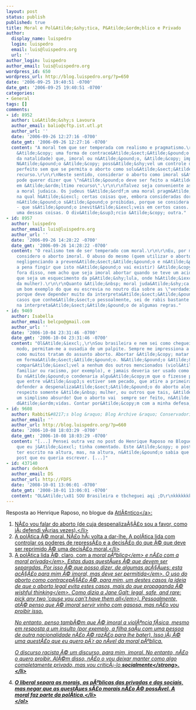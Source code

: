 ```yaml
---
layout: post
status: publish
published: true
title: Moral e Pol&Atilde;&shy;tica, P&Atilde;&ordm;blico e Privado
author:
  display_name: luispedro
  login: luispedro
  email: luis@luispedro.org
  url: ''
author_login: luispedro
author_email: luis@luispedro.org
wordpress_id: 650
wordpress_url: http://blog.luispedro.org/?p=650
date: '2006-09-25 19:40:51 -0700'
date_gmt: '2006-09-25 19:40:51 -0700'
categories:
- General
tags: []
comments:
- id: 8952
  author: Lu&Atilde;&shy;s Lavoura
  author_email: balio@cftp.ist.utl.pt
  author_url: ''
  date: '2006-09-26 12:27:16 -0700'
  date_gmt: '2006-09-26 12:27:16 -0700'
  content: "A moral tem que ser temperada com realismo e pragmatismo.\r\n\r\nO aborto
    &Atilde;&copy; uma forma de contrace&Atilde;&sect;&Atilde;&pound;o (ou de controle
    da natalidade) que, imoral ou n&Atilde;&pound;o, &Atilde;&copy; imprescind&Atilde;&shy;vel.
    N&Atilde;&pound;o &Atilde;&copy; poss&Atilde;&shy;vel um controle da natalidade
    perfeito sem que se permita o aborto como solu&Atilde;&sect;&Atilde;&pound;o de
    recurso.\r\n\r\nNeste sentido, considerar o aborto como imoral s&Atilde;&sup3;
    pode querer dizer que \"n&Atilde;&pound;o deve ser feito a n&Atilde;&pound;o ser
    em &Atilde;&ordm;ltimo recurso\".\r\n\r\nTalvez seja conveniente as pessoas estudarem
    a moral judaica. Os judeus t&Atilde;&ordf;m uma moral pragm&Atilde;&iexcl;tica,
    na qual h&Atilde;&iexcl; certas coisas que, embora consideradas dortemente indesej&Atilde;&iexcl;veis,
    n&Atilde;&pound;o s&Atilde;&pound;o proibidas, porque se considera - muito justamente
    - que s&Atilde;&pound;o inevit&Atilde;&iexcl;veis em certos casos. O aborto &Atilde;&copy;
    uma dessas coisas. O div&Atilde;&sup3;rcio &Atilde;&copy; outra."
- id: 8957
  author: luispedro
  author_email: luis@luispedro.org
  author_url: ''
  date: '2006-09-26 14:28:22 -0700'
  date_gmt: '2006-09-26 14:28:22 -0700'
  content: "O realismo tem de ser temperado com moral.\r\n\r\nEu, por mim, n&Atilde;&pound;o
    considero o aborto imoral. O abuso do mesmo (quem utilizar o aborto como contraceptivo
    negligenciando a preven&Atilde;&sect;&Atilde;&pound;o e n&Atilde;&pound;o vale
    a pena fingir que isto n&Atilde;&pound;o vai existir) &Atilde;&copy; imoral, mas,
    fora disso, nem acho que seja imoral abortar quando se teve um acidente (mesmo
    que seja um esquecimento da p&Atilde;&shy;lula, onde h&Atilde;&iexcl; responsabilidade
    da mulher).\r\n\r\nQuanto &Atilde;&nbsp; moral juda&Atilde;&shy;ca, &Atilde;&copy;
    um bom exemplo do que eu escrevia no noutro dia sobre as \"verdadeiras\" religi&Atilde;&micro;es
    porque deve depender muito da interpreta&Atilde;&sect;&Atilde;&pound;o. Eu, de
    casos que conhe&Atilde;&sect;o pessoalmente, sei de rabis bastante inflex&Atilde;&shy;veis
    na interpreta&Atilde;&sect;&Atilde;&pound;o de algumas regras."
- id: 9469
  author: Isabella
  author_email: belcpo@gmail.com
  author_url: ''
  date: '2006-10-04 23:31:46 -0700'
  date_gmt: '2006-10-04 23:31:46 -0700'
  content: "Ol&Atilde;&iexcl;,\r\nSou brasileira e nem sei como cheguei aqui. De qualquer
    modo, permitam-me a ousadia de um palpite. Sempre me impressiona a forma simplista
    como muitos tratam do assunto aborto. Abortar &Atilde;&copy; matar um ser humano
    em forma&Atilde;&sect;&Atilde;&pound;o. N&Atilde;&pound;o &Atilde;&copy; um ato
    compar&Atilde;&iexcl;vel a nenhum dos outros mencionados (viol&Atilde;&ordf;ncia
    familiar ou racismo, por exemplo), e jamais deveria ser usado como contraceptivo.
    Eu n&Atilde;&pound;o condenaria algu&Atilde;&copy;m que o fizesse porque \"aquele
    que entre v&Atilde;&sup3;s estiver sem pecado, que atire a primeira pedra\", todavia
    defender a despenaliza&Atilde;&sect;&Atilde;&pound;o do aborto alegando dizer
    respeito somente &Atilde;&nbsp; mulher, ou outros que tais, &Atilde;&copy; de
    um simplismo absurdo! Que o aborto vai  sempre ser feito, n&Atilde;&pound;o h&Atilde;&iexcl;
    d&Atilde;&ordm;vidas. Contar por&Atilde;&copy;m com a minha defesa, jamais!!"
- id: 9608
  author: Rabbit&#8217;s blog &raquo; Blog Archive &raquo; Conservadorismos
  author_email: ''
  author_url: http://blog.luispedro.org/?p=660
  date: '2006-10-08 18:03:29 -0700'
  date_gmt: '2006-10-08 18:03:29 -0700'
  content: "[...] Pensei outra vez no post do Henrique Raposo no Blogue da Atl&Atilde;&cent;ntico
    que eu j&Atilde;&iexcl; tinha comentado. Este &Atilde;&copy; o post que eu queria
    ter escrito na altura, mas, na altura, n&Atilde;&pound;o sabia que era este o
    post que eu queria escrever. [...]"
- id: 437140
  author: deborA
  author_email: DS
  author_url: http://FDFS
  date: '2008-10-01 13:06:01 -0700'
  date_gmt: '2008-10-01 13:06:01 -0700'
  content: "OL&Atilde;\x81 SOU Brasileira e tbcheguei aqi ;D\r\nkkkkkkk"
---
```

<p>Resposta ao Henrique Raposo, no blogue da <a href="http:&#47;&#47;revista-atlantico.blogspot.com&#47;2006&#47;09&#47;aborto-notas-soltas.html">Atl&Atilde;&cent;ntico<&#47;a>:</p>
<ol>
<li>N&Atilde;&pound;o vou falar do aborto (de cuja despenaliza&Atilde;&sect;&Atilde;&pound;o sou a favor, como j&Atilde;&iexcl; defendi v&Atilde;&iexcl;rias vezes).<&#47;li>
<li>A pol&Atilde;&shy;tica &Atilde;&copy; moral. N&Atilde;&pound;o h&Atilde;&iexcl; volta a dar-lhe. A pol&Atilde;&shy;tica lida com controlar os poderes de repress&Atilde;&pound;o e a decis&Atilde;&pound;o do que &Atilde;&copy; que deve ser reprimido &Atilde;&copy; uma decis&Atilde;&pound;o moral.<&#47;li>
<li>A pol&Atilde;&shy;tica lida &Atilde;&copy;, claro, com a <em>moral p&Atilde;&ordm;blica<&#47;em> e n&Atilde;&pound;o com a <em>moral privada<&#47;em>. Estas duas quest&Atilde;&micro;es &Atilde;&copy; que devem ser separadas. Por isso &Atilde;&copy; que posso dizer, de algumas ac&Atilde;&sect;&Atilde;&micro;es: <em>esta ac&Atilde;&sect;&Atilde;&pound;o para mim &Atilde;&copy; imoral, mas deve ser permitida<&#47;em>. O uso do aborto como contracep&Atilde;&sect;&Atilde;&pound;o &Atilde;&copy;, para mim, um destes casos (a ideia de que o aborto legal evita estes casos, mais do que propaganda &Atilde;&copy; <em>wishful thinking<&#47;em>. Como dizia a Jane Galt: <em>legal, safe, and rare: pick any two 'cause you can't have them all<&#47;em>). Pessoalmente, at&Atilde;&copy; penso que &Atilde;&copy; imoral servir vinho com gasosa, mas n&Atilde;&pound;o vou proibir isso.
<p>No entanto, penso tamb&Atilde;&copy;m que &Atilde;&copy; imoral a viol&Atilde;&ordf;ncia f&Atilde;&shy;sica, mesmo em resposta a um insulto (por exemplo, a filha sa&Atilde;&shy;u com uma pessoa de outra nacionalidade n&Atilde;&pound;o &Atilde;&copy; raz&Atilde;&pound;o para lhe bater). Isso j&Atilde;&iexcl; &Atilde;&copy; uma quest&Atilde;&pound;o que eu quero p&Atilde;&acute;r ao n&Atilde;&shy;vel da moral p&Atilde;&ordm;blica.</p>
<p>O discurso racista &Atilde;&copy; um discurso, para mim, imoral. No entanto, n&Atilde;&pound;o o quero proibir. Al&Atilde;&copy;m disso, n&Atilde;&pound;o o vou deixar manter como algo completamente privado, mas vou critic&Atilde;&iexcl;-lo <strong>socialmente<&#47;strong>.<&#47;li></p>
<li>O liberal separa as morais, as p&Atilde;&ordm;blicas das privadas e das sociais, mas negar que as quest&Atilde;&micro;es s&Atilde;&pound;o morais n&Atilde;&pound;o &Atilde;&copy; poss&Atilde;&shy;vel. A moral faz parte da pol&Atilde;&shy;tica.<&#47;li><br />
<&#47;ol></p>
